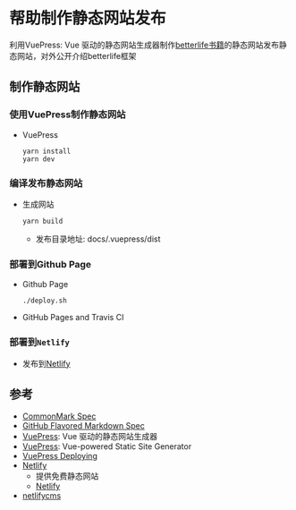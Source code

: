 # 帮助制作静态网站发布

利用VuePress: Vue 驱动的静态网站生成器制作[betterlife书籍](https://github.com/skygreen2001/betterlife.book)的静态网站发布静态网站，对外公开介绍betterlife框架

## 制作静态网站

### 使用VuePress制作静态网站
  - VuePress
    ```
    yarn install
    yarn dev
    ```
### 编译发布静态网站
  - 生成网站
    ```
    yarn build
    ```
    - 发布目录地址: docs/.vuepress/dist

### 部署到Github Page
  - Github Page
    ```
    ./deploy.sh
    ```
  - GitHub Pages and Travis CI
  

### 部署到`Netlify`
  - 发布到[Netlify](https://docs.netlify.com/configure-builds/common-configurations/#vuepress)

## 参考

  - [CommonMark Spec](https://spec.commonmark.org/)
  - [GitHub Flavored Markdown Spec](https://github.github.com/gfm/)
  - [VuePress](https://vuepress.vuejs.org/zh/): Vue 驱动的静态网站生成器
  - [VuePress](https://vuepress.vuejs.org): Vue-powered Static Site Generator
  - [VuePress Deploying](https://vuepress.vuejs.org/guide/deploy.html)
  - [Netlify](https://www.netlify.com)
    - 提供免费静态网站
    - [Netlify](https://en.wikipedia.org/wiki/Netlify)
  - [netlifycms](https://www.netlifycms.org/)